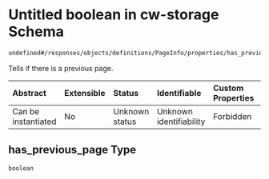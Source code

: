 # Untitled boolean in cw-storage Schema

```txt
undefined#/responses/objects/definitions/PageInfo/properties/has_previous_page
```

Tells if there is a previous page.

| Abstract            | Extensible | Status         | Identifiable            | Custom Properties | Additional Properties | Access Restrictions | Defined In                                                         |
| :------------------ | :--------- | :------------- | :---------------------- | :---------------- | :-------------------- | :------------------ | :----------------------------------------------------------------- |
| Can be instantiated | No         | Unknown status | Unknown identifiability | Forbidden         | Allowed               | none                | [cw-storage.json\*](schema/cw-storage.json "open original schema") |

## has\_previous\_page Type

`boolean`
